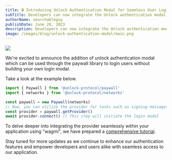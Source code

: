 ```yaml
---
title: 🔒 Introducing Unlock Authentication Modal for Seamless User Login and Library Integration
subTitle: Developers can now integrate the Unlock authentication modal into their applications to enable users to login without building their own login modal.
authorName: searchableguy
publishDate: June 28, 2023
description: Developers can now integrate the Unlock authentication modal into their applications to enable users to login without building their own login modal.
image: /images/blog/unlock-authentication-modal/main.png
---
```


![](/images/blog/unlock-authentication-modal/main.png)

We're excited to announce the addition of unlock authentication modal which can be used through the paywall library to login users without building your own login modal.

Take a look at the example below.

```typescript
import { Paywall } from '@unlock-protocol/paywall'
import { networks } from '@unlock-protocol/networks'

const paywall = new Paywall(networks)
// Now, you can utilize the provider for tasks such as signing messages and sending transactions.
const provider = paywall.getProvider()
await provider.connect() // This step will initiate the login modal
```

To delve deeper into integrating the provider seamlessly within your application using "wagmi", we have prepared a [comprehensive tutorial](https://docs.unlock-protocol.com/tutorials/front-end/paywall/provider/).

Stay tuned for more updates as we continue to enhance our authentication features and empower developers and users alike with seamless access to our application.
